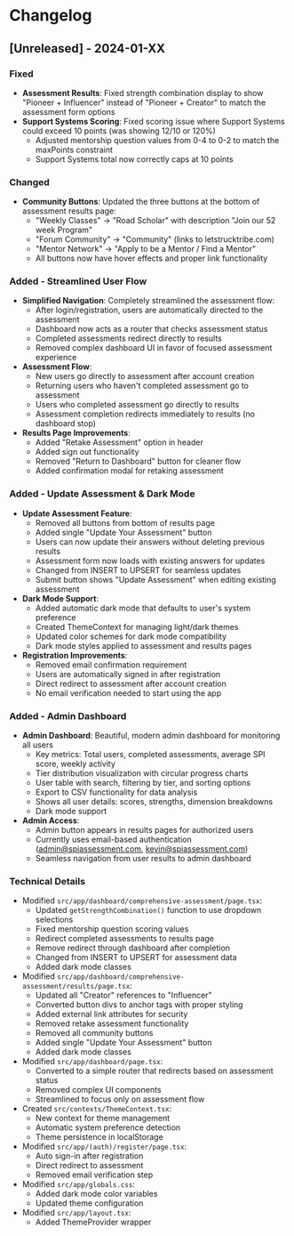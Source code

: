 # Changelog

## [Unreleased] - 2024-01-XX

### Fixed
- **Assessment Results**: Fixed strength combination display to show "Pioneer + Influencer" instead of "Pioneer + Creator" to match the assessment form options
- **Support Systems Scoring**: Fixed scoring issue where Support Systems could exceed 10 points (was showing 12/10 or 120%)
  - Adjusted mentorship question values from 0-4 to 0-2 to match the maxPoints constraint
  - Support Systems total now correctly caps at 10 points

### Changed
- **Community Buttons**: Updated the three buttons at the bottom of assessment results page:
  - "Weekly Classes" → "Road Scholar" with description "Join our 52 week Program"
  - "Forum Community" → "Community" (links to letstrucktribe.com)
  - "Mentor Network" → "Apply to be a Mentor / Find a Mentor"
  - All buttons now have hover effects and proper link functionality

### Added - Streamlined User Flow
- **Simplified Navigation**: Completely streamlined the assessment flow:
  - After login/registration, users are automatically directed to the assessment
  - Dashboard now acts as a router that checks assessment status
  - Completed assessments redirect directly to results
  - Removed complex dashboard UI in favor of focused assessment experience
- **Assessment Flow**:
  - New users go directly to assessment after account creation
  - Returning users who haven't completed assessment go to assessment
  - Users who completed assessment go directly to results
  - Assessment completion redirects immediately to results (no dashboard stop)
- **Results Page Improvements**:
  - Added "Retake Assessment" option in header
  - Added sign out functionality
  - Removed "Return to Dashboard" button for cleaner flow
  - Added confirmation modal for retaking assessment

### Added - Update Assessment & Dark Mode
- **Update Assessment Feature**:
  - Removed all buttons from bottom of results page
  - Added single "Update Your Assessment" button
  - Users can now update their answers without deleting previous results
  - Assessment form now loads with existing answers for updates
  - Changed from INSERT to UPSERT for seamless updates
  - Submit button shows "Update Assessment" when editing existing assessment
- **Dark Mode Support**:
  - Added automatic dark mode that defaults to user's system preference
  - Created ThemeContext for managing light/dark themes
  - Updated color schemes for dark mode compatibility
  - Dark mode styles applied to assessment and results pages
- **Registration Improvements**:
  - Removed email confirmation requirement
  - Users are automatically signed in after registration
  - Direct redirect to assessment after account creation
  - No email verification needed to start using the app

### Added - Admin Dashboard
- **Admin Dashboard**: Beautiful, modern admin dashboard for monitoring all users
  - Key metrics: Total users, completed assessments, average SPI score, weekly activity
  - Tier distribution visualization with circular progress charts
  - User table with search, filtering by tier, and sorting options
  - Export to CSV functionality for data analysis
  - Shows all user details: scores, strengths, dimension breakdowns
  - Dark mode support
- **Admin Access**: 
  - Admin button appears in results pages for authorized users
  - Currently uses email-based authentication (admin@spiassessment.com, kevin@spiassessment.com)
  - Seamless navigation from user results to admin dashboard

### Technical Details
- Modified `src/app/dashboard/comprehensive-assessment/page.tsx`:
  - Updated `getStrengthCombination()` function to use dropdown selections
  - Fixed mentorship question scoring values
  - Redirect completed assessments to results page
  - Remove redirect through dashboard after completion
  - Changed from INSERT to UPSERT for assessment data
  - Added dark mode classes
- Modified `src/app/dashboard/comprehensive-assessment/results/page.tsx`:
  - Updated all "Creator" references to "Influencer"
  - Converted button divs to anchor tags with proper styling
  - Added external link attributes for security
  - Removed retake assessment functionality
  - Removed all community buttons
  - Added single "Update Your Assessment" button
  - Added dark mode classes
- Modified `src/app/dashboard/page.tsx`:
  - Converted to a simple router that redirects based on assessment status
  - Removed complex UI components
  - Streamlined to focus only on assessment flow
- Created `src/contexts/ThemeContext.tsx`:
  - New context for theme management
  - Automatic system preference detection
  - Theme persistence in localStorage
- Modified `src/app/(auth)/register/page.tsx`:
  - Auto sign-in after registration
  - Direct redirect to assessment
  - Removed email verification step
- Modified `src/app/globals.css`:
  - Added dark mode color variables
  - Updated theme configuration
- Modified `src/app/layout.tsx`:
  - Added ThemeProvider wrapper